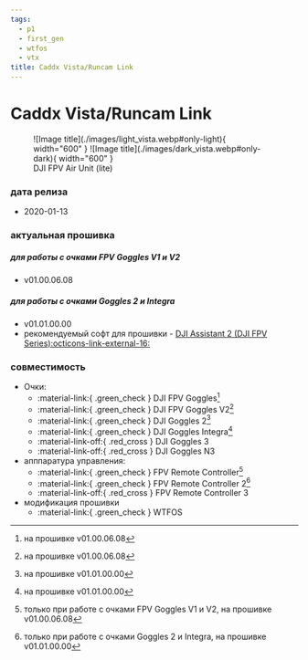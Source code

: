 ```yaml
---
tags:
  - p1
  - first_gen
  - wtfos
  - vtx
title: Caddx Vista/Runcam Link
---
```

# Caddx Vista/Runcam Link
<figure markdown="span">
  ![Image title](./images/light_vista.webp#only-light){ width="600" }
  ![Image title](./images/dark_vista.webp#only-dark){ width="600" }
  <figcaption>DJI FPV Air Unit (lite)</figcaption>
</figure>

### дата релиза
- 2020-01-13

### актуальная прошивка
##### для работы с очками FPV Goggles V1 и V2
* v01.00.06.08
##### для работы с очками Goggles 2 и Integra
* v01.01.00.00
* рекомендуемый софт для прошивки - <a href="https://www.dji.com/downloads/softwares/dji-assistant-2-dji-fpv-series" target="_blank">DJI Assistant 2 (DJI FPV Series):octicons-link-external-16:</a>

### совместимость
* Очки:
    * :material-link:{ .green_check } DJI FPV Goggles[^1]
    * :material-link:{ .green_check } DJI FPV Goggles V2[^2]
    * :material-link:{ .green_check } DJI Goggles 2[^3]
    * :material-link:{ .green_check } DJI Goggles Integra[^4]
    * :material-link-off:{ .red_cross } DJI Goggles 3
    * :material-link-off:{ .red_cross } DJI Goggles N3
* апппаратура управления:
    * :material-link:{ .green_check } FPV Remote Controller[^5] 
    * :material-link:{ .green_check } FPV Remote Controller 2[^6]
    * :material-link-off:{ .red_cross } FPV Remote Controller 3
* модификация прошивки
    * :material-link:{ .green_check } WTFOS

[^1]: на прошивке v01.00.06.08
[^2]: на прошивке v01.00.06.08
[^3]: на прошивке v01.01.00.00
[^4]: на прошивке v01.01.00.00
[^5]: только при работе с очками FPV Goggles V1 и V2, на прошивке v01.00.06.08
[^6]: только при работе с очками Goggles 2 и Integra, на прошивке v01.01.00.00